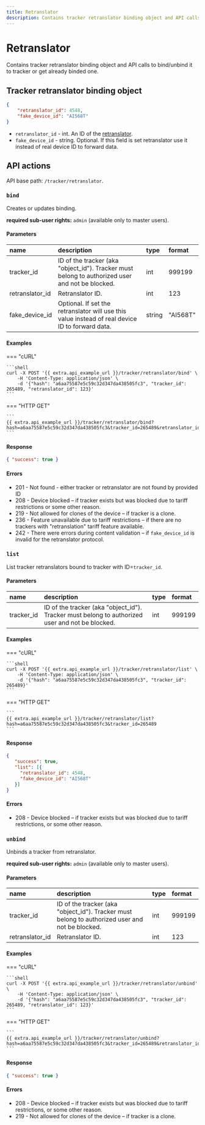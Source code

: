 ```yaml
---
title: Retranslator
description: Contains tracker retranslator binding object and API calls to bind/unbind it to tracker or get already binded one.
---
```

# Retranslator

Contains tracker retranslator binding object and API calls to bind/unbind it to tracker or get already binded one.


## Tracker retranslator binding object

```json
{
    "retranslator_id": 4548,
    "fake_device_id": "AI568T"
}
```

* `retranslator_id` - int. An ID of the [retranslator](../../../tracking/retranslator/).
* `fake_device_id` - string. Optional. If this field is set retranslator use it instead of real device ID to forward data.


## API actions

API base path: `/tracker/retranslator`.

### `bind`

Creates or updates binding.

**required sub-user rights:** `admin` (available only to master users).

#### Parameters

| name            | description                                                                                      | type   | format   |
|:----------------|:-------------------------------------------------------------------------------------------------|:-------|:---------|
| tracker_id      | ID of the tracker (aka "object_id"). Tracker must belong to authorized user and not be blocked.  | int    | 999199   |
| retranslator_id | Retranslator ID.                                                                                 | int    | 123      |
| fake_device_id  | Optional. If set the retranslator will use this value instead of real device ID to forward data. | string | "AI568T" |

#### Examples

=== "cURL"

    ```shell
    curl -X POST '{{ extra.api_example_url }}/tracker/retranslator/bind' \
        -H 'Content-Type: application/json' \
        -d '{"hash": "a6aa75587e5c59c32d347da438505fc3", "tracker_id": 265489, "retranslator_id": 123}'
    ```

=== "HTTP GET"

    ```
    {{ extra.api_example_url }}/tracker/retranslator/bind?hash=a6aa75587e5c59c32d347da438505fc3&tracker_id=265489&retranslator_id=123
    ```

#### Response

```json
{ "success": true }
```

#### Errors
* 201 - Not found - either tracker or retranslator are not found by provided ID
* 208 - Device blocked – if tracker exists but was blocked due to tariff restrictions or some other reason.
* 219 - Not allowed for clones of the device – if tracker is a clone.
* 236 - Feature unavailable due to tariff restrictions – if there are no trackers with "retranslation" tariff feature available.
* 242 - There were errors during content validation – if `fake_device_id` is invalid for the retranslator protocol.


### `list`

List tracker retranslators bound to tracker with ID=`tracker_id`.

#### Parameters

| name       | description                                                                                     | type | format |
|:-----------|:------------------------------------------------------------------------------------------------|:-----|:-------|
| tracker_id | ID of the tracker (aka "object_id"). Tracker must belong to authorized user and not be blocked. | int  | 999199 |

#### Examples

=== "cURL"

    ```shell
    curl -X POST '{{ extra.api_example_url }}/tracker/retranslator/list' \
        -H 'Content-Type: application/json' \
        -d '{"hash": "a6aa75587e5c59c32d347da438505fc3", "tracker_id": 265489}'
    ```

=== "HTTP GET"

    ```
    {{ extra.api_example_url }}/tracker/retranslator/list?hash=a6aa75587e5c59c32d347da438505fc3&tracker_id=265489
    ```

#### Response

```json
{
   "success": true,
   "list": [{
     "retranslator_id": 4548,
     "fake_device_id": "AI568T"
   }]
}
```

#### Errors

* 208 - Device blocked – if tracker exists but was blocked due to tariff restrictions, or some other reason.


### `unbind`

Unbinds a tracker from retranslator.

**required sub-user rights:** `admin` (available only to master users).

#### Parameters

| name            | description                                                                                     | type | format |
|:----------------|:------------------------------------------------------------------------------------------------|:-----|:-------|
| tracker_id      | ID of the tracker (aka "object_id"). Tracker must belong to authorized user and not be blocked. | int  | 999199 |
| retranslator_id | Retranslator ID.                                                                                | int  | 123    |

#### Examples

=== "cURL"

    ```shell
    curl -X POST '{{ extra.api_example_url }}/tracker/retranslator/unbind' \
        -H 'Content-Type: application/json' \
        -d '{"hash": "a6aa75587e5c59c32d347da438505fc3", "tracker_id": 265489, "retranslator_id": 123}'
    ```

=== "HTTP GET"

    ```
    {{ extra.api_example_url }}/tracker/retranslator/unbind?hash=a6aa75587e5c59c32d347da438505fc3&tracker_id=265489&retranslator_id=123
    ```

#### Response

```json
{ "success": true }
```

#### Errors

* 208 - Device blocked – if tracker exists but was blocked due to tariff restrictions, or some other reason.
* 219 - Not allowed for clones of the device – if tracker is a clone.
